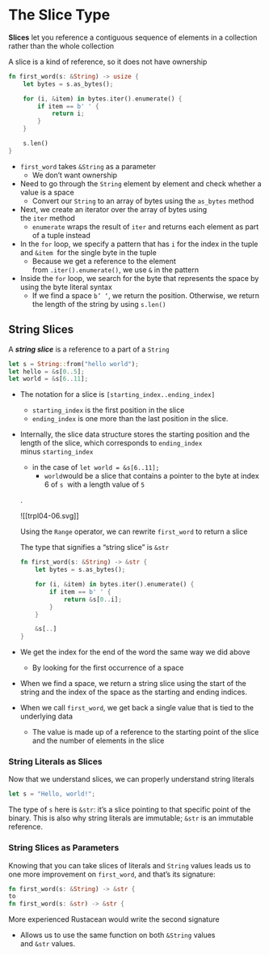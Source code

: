# The Slice Type

**Slices** let you reference a contiguous sequence of elements in a collection rather than the whole collection

 A slice is a kind of reference, so it does not have ownership

```rust
fn first_word(s: &String) -> usize {
    let bytes = s.as_bytes();

    for (i, &item) in bytes.iter().enumerate() {
        if item == b' ' {
            return i;
        }
    }

    s.len()
}
```

- `first_word` takes `&String` as a parameter
    - We don’t want ownership
- Need to go through the `String` element by element and check whether a value is a space
    - Convert our `String` to an array of bytes using the `as_bytes` method
- Next, we create an iterator over the array of bytes using the `iter` method
    - `enumerate` wraps the result of `iter` and returns each element as part of a tuple instead
- In the `for` loop, we specify a pattern that has `i` for the index in the tuple and `&item`
 for the single byte in the tuple
    - Because we get a reference to the element from `.iter().enumerate()`, we use `&` in the pattern
- Inside the `for` loop, we search for the byte that represents the space by using the byte literal syntax
    - If we find a space `b’ ‘`, we return the position. Otherwise, we return the length of the string by using `s.len()`

## String Slices

A *******string slice******* is a reference to a part of a `String`

```rust
let s = String::from("hello world");
let hello = &s[0..5];
let world = &s[6..11];
```

- The notation for a slice is `[starting_index..ending_index]`
    - `starting_index` is the first position in the slice
    - `ending_index` is one more than the last position in the slice.
- Internally, the slice data structure stores the starting position and the length of the slice, which corresponds to `ending_index` minus `starting_index`
    - in the case of `let world = &s[6..11];`
        - `world`would be a slice that contains a pointer to the byte at index 6 of `s`
         with a length value of `5`
    
    .
    
    ![[trpl04-06.svg]]
    
    Using the `Range` operator, we can rewrite `first_word` to return a slice
    
    The type that signifies a “string slice” is `&str`
    
    ```rust
    fn first_word(s: &String) -> &str {
        let bytes = s.as_bytes();
    
        for (i, &item) in bytes.iter().enumerate() {
            if item == b' ' {
                return &s[0..i];
            }
        }
    
        &s[..]
    }
    ```
    
- We get the index for the end of the word the same way we did above
    - By looking for the first occurrence of a space
- When we find a space, we return a string slice using the start of the string and the index of the space as the starting and ending indices.
- When we call `first_word`, we get back a single value that is tied to the underlying data
    - The value is made up of a reference to the starting point of the slice and the number of elements in the slice

### String Literals as Slices

Now that we understand slices, we can properly understand string literals

```rust
let s = "Hello, world!";
```

The type of `s` here is `&str`: it’s a slice pointing to that specific point of the binary. This is also why string literals are immutable; `&str` is an immutable reference.

### String Slices as Parameters

Knowing that you can take slices of literals and `String` values leads us to one more improvement on `first_word`, and that’s its signature:

```rust
fn first_word(s: &String) -> &str {
to
fn first_word(s: &str) -> &str {
```

More experienced Rustacean would write the second signature 

- Allows us to use the same function on both `&String` values and `&str` values.